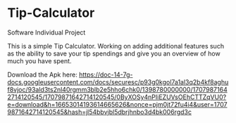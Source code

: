 Tip-Calculator
==============

Software Individual Project

This is a simple Tip Calculator. Working on adding additional features such as the ability to save your tip spendings 
and give you an overview of how much you have spent. 

Download the Apk here:
https://doc-14-7g-docs.googleusercontent.com/docs/securesc/p93g0kgol7a1al3q2b4kf8aghuf8vjoc/93ald3ts2nl40rgmm3blb2e5hho6chk0/1398780000000/17079871642714120545/17079871642714120545/0ByXOSy4nPIiEZUVsOEhCTTZqVU0?e=download&h=16653014193614665626&nonce=pjm0jt72fu4i4&user=17079871642714120545&hash=jl54bbvjbl5dbrjhnbo3d4bk006rgd3c
